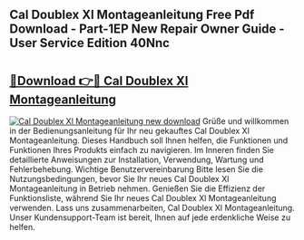 ## Cal Doublex Xl Montageanleitung Free Pdf Download - Part-1EP New Repair Owner Guide - User Service Edition 40Nnc

# <h2><a href="http://df7rtrm.blite.top/?on=Cal+Doublex+Xl+Montageanleitung">🔗Download 👉🔴 Cal Doublex Xl Montageanleitung</a></h2>

[![Cal Doublex Xl Montageanleitung new download](https://i.imgur.com/lujVjoI.png)](http://df7rtrm.blite.top/?on=Cal+Doublex+Xl+Montageanleitung)
Grüße und willkommen in der Bedienungsanleitung für Ihr neu gekauftes Cal Doublex Xl Montageanleitung. Dieses Handbuch soll Ihnen helfen, die Funktionen und Funktionen Ihres Produkts einfach zu navigieren. Im Inneren finden Sie detaillierte Anweisungen zur Installation, Verwendung, Wartung und Fehlerbehebung. Wichtige Benutzervereinbarung Bitte lesen Sie die Nutzungsbedingungen, bevor Sie Ihr neues Cal Doublex Xl Montageanleitung in Betrieb nehmen. Genießen Sie die Effizienz der Funktionsliste, während Sie Ihr neues Cal Doublex Xl Montageanleitung verwenden. Lass uns zusammenarbeiten, Cal Doublex Xl Montageanleitung. Unser Kundensupport-Team ist bereit, Ihnen auf jede erdenkliche Weise zu helfen.
